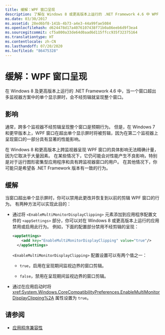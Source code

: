 ```yaml
---
title: 缓解：WPF 窗口呈现
description: 了解在 Windows 8 或更高版本上运行的 .NET Framework 4.6 中 WPF 窗口呈现的影响和缓解措施。
ms.date: 03/30/2017
ms.assetid: 28ed6bf8-141b-4b73-a4e3-44a99fae5084
ms.openlocfilehash: d624478d17a4076107438f71b0a86eeb6d9f3ea4
ms.sourcegitcommit: cf5a800a33de64d0aad6d115ffcc935f32375164
ms.translationtype: HT
ms.contentlocale: zh-CN
ms.lasthandoff: 07/20/2020
ms.locfileid: "86475328"
---
```

# <a name="mitigation-wpf-window-rendering"></a>缓解：WPF 窗口呈现

在 Windows 8 及更高版本上运行的 .NET Framework 4.6 中，当一个窗口超出多监视器方案中的单个显示屏时，会不经剪辑就呈现整个窗口。

## <a name="impact"></a>影响

通常，跨多个监视器不经剪辑呈现整个窗口是预期行为。 但是，在 Windows 7 和更早版本上，WPF 窗口在超出单个显示屏时将被剪辑，因为在第二个监视器上呈现窗口的一部分具有显著的性能影响。

在 Windows 8 和更高版本上跨监视器呈现 WPF 窗口的具体影响无法精确计量，因为它取决于大量因素。 在某些情况下，它仍可能会对性能产生不良影响，特别是对于运行图形密集型应用程序和具有跨监视器窗口的用户。 在其他情况下，你可能只是希望各 .NET Framework 版本有一致的行为。

## <a name="mitigation"></a>缓解

当窗口超出单个显示屏时，你可以禁用此更改并恢复到以前的剪辑 WPF 窗口的行为。 有两种方法可以实现此目的：

- 通过将 `<EnableMultiMonitorDisplayClipping>` 元素添加到应用程序配置文件的 `<appSettings>` 部分，你可以对在 Windows 8 或更高版本上运行的应用禁用或启用此行为。 例如，下面的配置部分禁用不经剪辑的呈现：

  ```xml
  <appSettings>
      <add key="EnableMultiMonitorDisplayClipping" value="true"/>
    </appSettings>
  ```

  `<EnableMultiMonitorDisplayClipping>` 配置设置可以有两个值之一：

  - `true`，启用在呈现期间监视边界的窗口剪辑。

  - `false`，禁用在呈现期间监视边界的窗口剪辑。

- 通过在应用启动时将 <xref:System.Windows.CoreCompatibilityPreferences.EnableMultiMonitorDisplayClipping%2A> 属性设置为 `true`。

## <a name="see-also"></a>请参阅

- [应用程序兼容性](application-compatibility.md)
